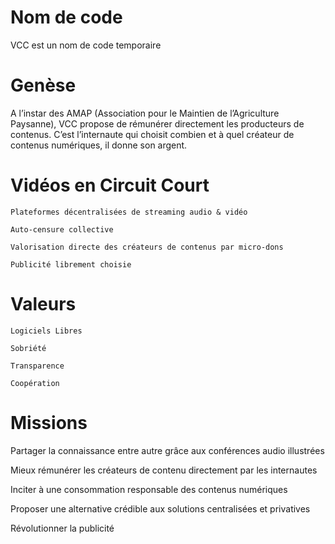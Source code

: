 # Nom de code
VCC est un nom de code temporaire

# Genèse

A l’instar des AMAP (Association pour le Maintien de l’Agriculture Paysanne), VCC propose de rémunérer directement les producteurs de contenus.
C’est l’internaute qui choisit combien et à quel créateur de contenus numériques, il donne son argent.

# Vidéos en Circuit Court

    Plateformes décentralisées de streaming audio & vidéo	

    Auto-censure collective 

    Valorisation directe des créateurs de contenus par micro-dons	

    Publicité librement choisie


# Valeurs

    Logiciels Libres	

    Sobriété

    Transparence	

    Coopération


# Missions

   Partager la connaissance entre autre grâce aux conférences audio illustrées

   Mieux rémunérer les créateurs de contenu directement par les internautes

   Inciter à une consommation responsable des contenus numériques

   Proposer une alternative crédible aux solutions centralisées et privatives

   Révolutionner la publicité
